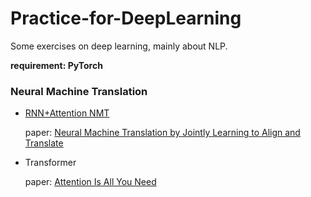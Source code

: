 # Practice-for-DeepLearning
Some exercises on deep learning, mainly about NLP.

**requirement: PyTorch**

### Neural Machine Translation

- [RNN+Attention NMT](https://github.com/PengboLiu/Practice-for-DeepLearning/blob/master/Neural%20Machine%20Translation/RNN%2BAttention.py)

  paper: [Neural Machine Translation by Jointly Learning to Align and Translate](https://arxiv.org/abs/1409.0473)

- Transformer

  paper: [Attention Is All You Need](https://arxiv.org/abs/1706.03762)

